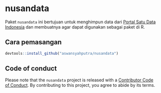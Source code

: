 # nusandata

Paket `nusandata` ini bertujuan untuk menghimpun data dari [Portal Satu Data Indonesia](https://data.go.id/) dan membuatnya agar dapat digunakan sebagai paket di R.

## Cara pemasangan

``` r
devtools::install_github("aswansyahputra/nusandata")
```

## Code of conduct
Please note that the `nusandata` project is released with a [Contributor Code of Conduct](CODE_OF_CONDUCT.md). By contributing to this project, you agree to abide by its terms.
